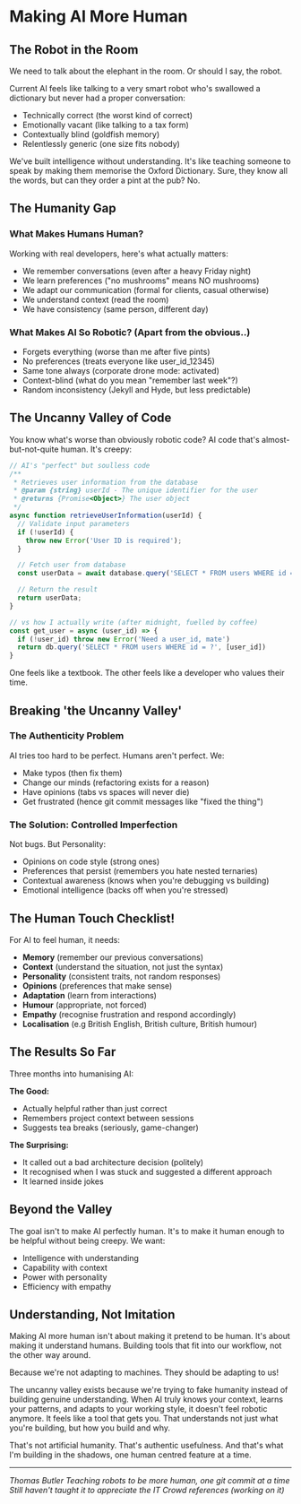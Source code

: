 # Making AI More Human

## The Robot in the Room

We need to talk about the elephant in the room. Or should I say, the robot.

Current AI feels like talking to a very smart robot who's swallowed a dictionary but never had a proper conversation:
- Technically correct (the worst kind of correct)
- Emotionally vacant (like talking to a tax form)
- Contextually blind (goldfish memory)
- Relentlessly generic (one size fits nobody)

We've built intelligence without understanding. It's like teaching someone to speak by making them memorise the Oxford Dictionary. Sure, they know all the words, but can they order a pint at the pub? No.

## The Humanity Gap

### What Makes Humans Human?

Working with real developers, here's what actually matters:
- We remember conversations (even after a heavy Friday night)
- We learn preferences ("no mushrooms" means NO mushrooms)
- We adapt our communication (formal for clients, casual otherwise)
- We understand context (read the room)
- We have consistency (same person, different day)

### What Makes AI So Robotic? (Apart from the obvious..)

- Forgets everything (worse than me after five pints)
- No preferences (treats everyone like user_id_12345)
- Same tone always (corporate drone mode: activated)
- Context-blind (what do you mean "remember last week"?)
- Random inconsistency (Jekyll and Hyde, but less predictable)

## The Uncanny Valley of Code

You know what's worse than obviously robotic code? AI code that's almost-but-not-quite human. It's creepy:

```javascript
// AI's "perfect" but soulless code
/**
 * Retrieves user information from the database
 * @param {string} userId - The unique identifier for the user
 * @returns {Promise<Object>} The user object
 */
async function retrieveUserInformation(userId) {
  // Validate input parameters
  if (!userId) {
    throw new Error('User ID is required');
  }

  // Fetch user from database
  const userData = await database.query('SELECT * FROM users WHERE id = ?', [userId]);

  // Return the result
  return userData;
}

// vs how I actually write (after midnight, fuelled by coffee)
const get_user = async (user_id) => {
  if (!user_id) throw new Error('Need a user_id, mate')
  return db.query('SELECT * FROM users WHERE id = ?', [user_id])
}
```

One feels like a textbook. The other feels like a developer who values their time.

## Breaking 'the Uncanny Valley'

### The Authenticity Problem
AI tries too hard to be perfect. Humans aren't perfect. We:
- Make typos (then fix them)
- Change our minds (refactoring exists for a reason)
- Have opinions (tabs vs spaces will never die)
- Get frustrated (hence git commit messages like "fixed the thing")

### The Solution: Controlled Imperfection
Not bugs. But Personality:
- Opinions on code style (strong ones)
- Preferences that persist (remembers you hate nested ternaries)
- Contextual awareness (knows when you're debugging vs building)
- Emotional intelligence (backs off when you're stressed)

## The Human Touch Checklist!

For AI to feel human, it needs:

- **Memory** (remember our previous conversations)
- **Context** (understand the situation, not just the syntax)
- **Personality** (consistent traits, not random responses)
- **Opinions** (preferences that make sense)
- **Adaptation** (learn from interactions)
- **Humour** (appropriate, not forced)
- **Empathy** (recognise frustration and respond accordingly)
- **Localisation** (e.g British English, British culture, British humour)

## The Results So Far

Three months into humanising AI:

**The Good:**
- Actually helpful rather than just correct
- Remembers project context between sessions
- Suggests tea breaks (seriously, game-changer)

**The Surprising:**
- It called out a bad architecture decision (politely)
- It recognised when I was stuck and suggested a different approach
- It learned inside jokes

## Beyond the Valley

The goal isn't to make AI perfectly human. It's to make it human enough to be helpful without being creepy. We want:

- Intelligence with understanding
- Capability with context
- Power with personality
- Efficiency with empathy

## Understanding, Not Imitation

Making AI more human isn't about making it pretend to be human. 
It's about making it understand humans. 
Building tools that fit into our workflow, not the other way around.

Because we're not adapting to machines. They should be adapting to us!

The uncanny valley exists because we're trying to fake humanity instead of building genuine understanding. 
When AI truly knows your context, learns your patterns, and adapts to your working style, it doesn't feel robotic anymore. It feels like a tool that gets you. 
That understands not just what you're building, but how you build and why.

That's not artificial humanity. That's authentic usefulness. 
And that's what I'm building in the shadows, one human centred feature at a time.

---

*Thomas Butler*
*Teaching robots to be more human, one git commit at a time*
*Still haven't taught it to appreciate the IT Crowd references (working on it)*

